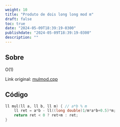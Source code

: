 ```yaml
---
weight: 10
title: "Produto de dois long long mod m"
draft: false
toc: true
date: "2024-05-09T18:39:19-0300"
publishdate: "2024-05-09T18:39:19-0300"
description: ""
---
```


## Sobre
 O(1)



Link original: [mulmod.cpp](https://github.com/brunomaletta/Biblioteca/tree/master/Codigo/Matematica/mulmod.cpp)

## Código
```cpp
ll mul(ll a, ll b, ll m) { // a*b % m
	ll ret = a*b - ll((long double)1/m*a*b+0.5)*m;
	return ret < 0 ? ret+m : ret;
}
```
